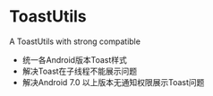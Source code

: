 # ToastUtils
A ToastUtils with strong compatible


* 统一各Android版本Toast样式
* 解决Toast在子线程不能展示问题
* 解决Android 7.0 以上版本无通知权限展示Toast问题
